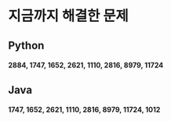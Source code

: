 # 지금까지 해결한 문제 

## Python
#### 2884, 1747, 1652, 2621, 1110, 2816, 8979, 11724

## Java
#### 1747, 1652, 2621, 1110, 2816, 8979, 11724, 1012